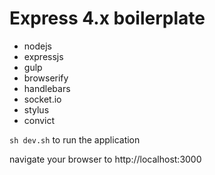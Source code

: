 Express 4.x boilerplate
=======================

- nodejs
- expressjs
- gulp
- browserify
- handlebars
- socket.io
- stylus
- convict

`sh dev.sh` to run the application

navigate your browser to http://localhost:3000
